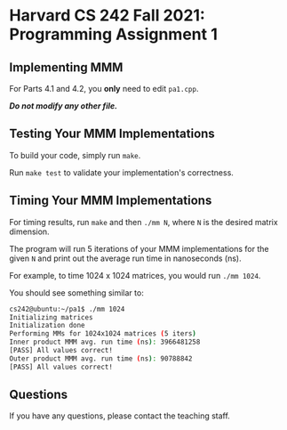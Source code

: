 # Harvard CS 242 Fall 2021: Programming Assignment 1

## Implementing MMM

For Parts 4.1 and 4.2, you **only** need to edit `pa1.cpp`.

**_Do not modify any other file._**

## Testing Your MMM Implementations

To build your code, simply run `make`.

Run `make test` to validate your implementation's correctness.

## Timing Your MMM Implementations

For timing results, run `make` and then `./mm N`, where `N` is the desired matrix dimension.

The program will run 5 iterations of your MMM implementations for the given `N` and print out the average run time in nanoseconds (ns).

For example, to time 1024 x 1024 matrices, you would run `./mm 1024`.

You should see something similar to:

```sh
cs242@ubuntu:~/pa1$ ./mm 1024
Initializing matrices
Initialization done
Performing MMs for 1024x1024 matrices (5 iters)
Inner product MMM avg. run time (ns): 3966481258
[PASS] All values correct!
Outer product MMM avg. run time (ns): 90788842
[PASS] All values correct!
```

## Questions

If you have any questions, please contact the teaching staff.
